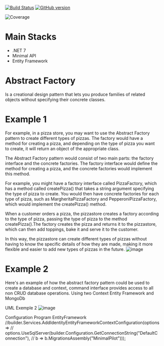 [![Build Status](https://travis-ci.org/joemccann/dillinger.svg?branch=master)](https://travis-ci.org/joemccann/dillinger)
[![GitHub version](https://badge.fury.io/gh/Naereen%2FStrapDown.js.svg)](https://github.com/Naereen/StrapDown.js)



![Coverage](https://github.com/renanvolkers/DesignPatterns/main/coverage_badge.svg?sanitize=true)

# Main Stacks
* .NET 7 
* Minimal API
* Entity Framework


# Abstract Factory
Is a creational design pattern that lets you produce families of related objects without specifying their concrete classes.

# Example 1 
For example, in a pizza store, you may want to use the Abstract Factory pattern to create different types of pizzas. The factory would have a method for creating a pizza, and depending on the type of pizza you want to create, it will return an object of the appropriate class.

The Abstract Factory pattern would consist of two main parts: the factory interface and the concrete factories. The factory interface would define the method for creating a pizza, and the concrete factories would implement this method.

For example, you might have a factory interface called PizzaFactory, which has a method called createPizza() that takes a string argument specifying the type of pizza to create. You would then have concrete factories for each type of pizza, such as MargheritaPizzaFactory and PepperoniPizzaFactory, which would implement the createPizza() method.

When a customer orders a pizza, the pizzastore creates a factory according to the type of pizza, passing the type of pizza to the method createPizza().The factory creates the pizza and returns it to the pizzastore, which can then add toppings, bake it and serve it to the customer.

In this way, the pizzastore can create different types of pizzas without having to know the specific details of how they are made, making it more flexible and easier to add new types of pizzas in the future.
![image](https://user-images.githubusercontent.com/5272594/212394401-462cbd0f-98a2-4279-9365-a1b8be912808.png)


# Example 2 
Here's an example of how the abstract factory pattern could be used to create a database and context, command interface provides access to all non CRUD database operations. Using two Context Entity Framework and MongoDb


UML Exemple 2
![image](https://user-images.githubusercontent.com/5272594/212362046-999926ff-6d68-4e2b-be77-b66099b474c6.png)

Configuration Program EntityFramework
//builder.Services.AddIdentityEntityFrameworkContextConfiguration(options =>
//    options.UseSqlServer(builder.Configuration.GetConnectionString("DefaultConnection"),
//    b => b.MigrationsAssembly("MinimalPilot")));



